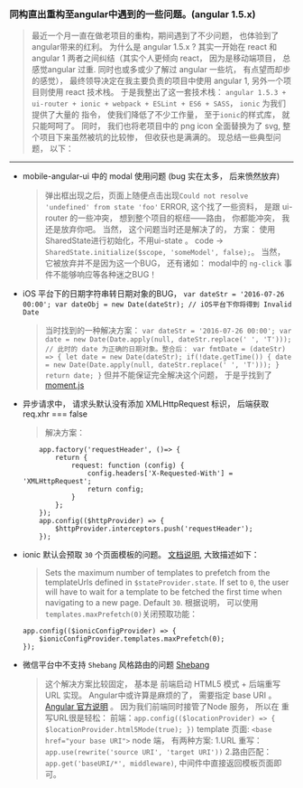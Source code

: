 ### 同构直出重构至angular中遇到的一些问题。(angular 1.5.x)

> 最近一个月一直在做老项目的重构，期间遇到了不少问题， 也体验到了angular带来的红利。 
> 为什么是 angular 1.5.x ?
> 其实一开始在 react 和 angular 1 两者之间纠结（其实个人更倾向 react， 因为是移动端项目， 总感觉angular 过重. 同时也或多或少了解过 angular 一些坑， 有点望而却步的感觉）， 
> 最终领导决定在我主要负责的项目中使用 angular 1, 另外一个项目则使用 react 技术栈。
> 于是我整出了这一套技术栈： `angular 1.5.3 + ui-router + ionic + webpack + ESLint + ES6 + SASS`， `ionic` 为我们提供了大量的 指令， 使我们降低了不少工作量， 至于`ionic`的样式库， 就只能呵呵了。
> 同时， 我们也将老项目中的 png icon 全面替换为了 svg, 整个项目下来虽然被坑的比较惨， 但收获也是满满的。 现总结一些典型问题， 以下：

------

+ mobile-angular-ui 中的 modal 使用问题 (bug 实在太多， 后来愤然放弃)
    > 弹出框出现之后，页面上随便点击出现`Could not resolve 'undefined' from state 'foo'` ERROR, 这个找了一些资料， 是跟 ui-router 的一些冲突， 想到整个项目的枢纽——路由， 你都能冲突， 我还是放弃你吧。
    当然， 这个问题当时还是解决了的， 方案： 使用SharedState进行初始化，不用ui-state 。 code -> `SharedState.initialize($scope, 'someModel', false);`。 当然， 它被放弃并不是因为这一个BUG， 还有诸如：
    modal中的 `ng-click` 事件不能够响应等各种迷之BUG！

+ iOS 平台下的日期字符串转日期对象的BUG， `var dateStr = '2016-07-26 00:00'; var dateObj = new Date(dateStr); // iOS平台下你将得到 Invalid Date`
    > 当时找到的一种解决方案： 
      ```
          var dateStr = '2016-07-26 00:00';
          var date = new Date(Date.apply(null, dateStr.replace(' ', 'T'))); // 此时的 date 为正确的日期对象。整合后：
          var fmtDate = (dateStr) => {
              let date = new Date(dateStr);
              if(!date.getTime()) {
                  date = new Date(Date.apply(null, dateStr.replace(' ', 'T')));
              }
              return date;
          }
      ```
      但并不能保证完全解决这个问题， 于是乎找到了 [moment.js](http://momentjs.com/)
      
+ 异步请求中， 请求头默认没有添加 XMLHttpRequest 标识， 后端获取 req.xhr === false
    > 解决方案： 
    ```
        app.factory('requestHeader', ()=> {
            return {
                request: function (config) {
                    config.headers['X-Requested-With'] = 'XMLHttpRequest';
                    return config;
                }
            };
        });
        app.config(($httpProvider) => {
            $httpProvider.interceptors.push('requestHeader');
        });
    ```
    
+ ionic 默认会预取 `30` 个页面模板的问题。 [文档说明](http://ionicframework.com/docs/api/provider/$ionicConfigProvider/), 大致描述如下： 
    > Sets the maximum number of templates to prefetch from the templateUrls defined in `$stateProvider.state`. 
      If set to `0`, the user will have to wait for a template to be fetched the first time when navigating to a new page.
      Default `30`.
    > 根据说明， 可以使用`templates.maxPrefetch(0)`关闭预取功能： 
    ```
    app.config(($ionicConfigProvider) => {
        $ionicConfigProvider.templates.maxPrefetch(0);
    });
    ```
    
+ 微信平台中不支持 `Shebang` 风格路由的问题 [Shebang](https://zh.wikipedia.org/wiki/Shebang)
    > 这个解决方案比较固定， 基本是 前端启动 HTML5 模式 + 后端重写 URL 实现。 Angular中或许算是麻烦的了， 需要指定 base URI 。[Angular 官方说明](https://docs.angularjs.org/api/ng/provider/$locationProvider) 。
    > 因为我们前端同时接管了Node 服务， 所以在 重写URL很是轻松：
    > 前端：`app.config(($locationProvider) => { $locationProvider.html5Mode(true); })`
    > template 页面:  `<base href="your base URI">`
    > node 端， 有两种方案: 
        1.URL 重写： `app.use(rewrite('source URI', 'target URI'))`
        2.路由匹配： `app.get('baseURI/*', middleware)`, 中间件中直接返回模板页面即可。